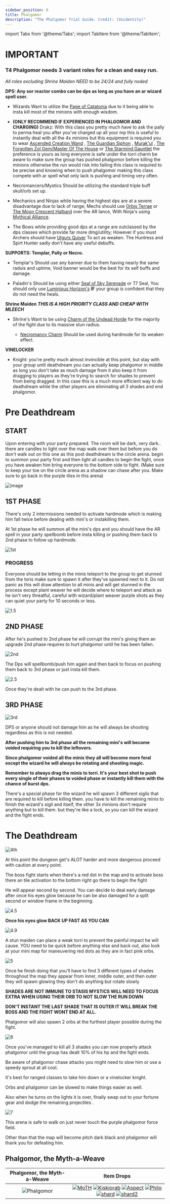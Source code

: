 ```yaml
---
sidebar_position: 6
title: Phalgomor
description: "The Phalgomor Trial Guide. Credit: (Voidentity)"
---
```


import Tabs from '@theme/Tabs';
import TabItem from '@theme/TabItem';

<Tabs>
  <TabItem value="Important Role Information" label="Important Role Information" default>

# IMPORTANT
### T4 Phalgomor needs 3 variant roles for a clean and easy run.
    
*All roles excluding Shrine Maiden NEED to be 24/24 and fully noded*

**DPS: Any sor reactor combo can be dps as long as you have an ar wizard spell user.**
    
 - Wizards Want to utilize the [Page of Catatonia](https://wiki.valorserver.com/docs/items/abilities/spells/ar/page_of_catatonia.md) due to it being able to insta kill most of the minions with enough wisdom.
 
 - **(ONLY RECOMMEND IF EXPERIENCED IN PHALGOMOR AND CHARGING)** Drakz: With this class you pretty much have to ask the pally to perma heal you after you've charged up all your mp this is useful to instantly deal with all the 4x minions but this equipment is required you to wear [Ascended Creation Wand](https://wiki.valorserver.com/docs/items/weapons/wands/ut/wand_of_the_ascended_creations) , [The Guardian Siphon](https://wiki.valorserver.com/docs/items/abilities/siphons/legendary/guardian_siphon) , [Murak'ul](https://wiki.valorserver.com/docs/items/armors/robes/legendary/whispers_of_murakul) , [The Forgotten Zol Gem/Master Of The House](https://wiki.valorserver.com/docs/items/rings/legendary/master_of_the_house) or [The Starmind Gauntlet](https://wiki.valorserver.com/docs/items/rings/legendary/starmind_gauntlet) the preference is yours as long everyone is safe under the torri charm be aware to make sure the group has pushed phalgomor before killing the minions otherwise the run would risk into failing this class is required to be precise and knowing when to push phalgomor making this class compete with ar spell what only lack is pushing and timing very often.

 - Necromancers/Mystics Should be utilizing the standard triple buff skull/orb set up. 
    
 - Mechanics and Ninjas while having the highest dps are at a severe disadvantage due to lack of range; Mechs should use [Orbis Terrae](https://wiki.valorserver.com/docs/items/weapons/lances/legendary/orbis_terrae) or [The Moon Crescent Halbard](https://wiki.valorserver.com/docs/items/weapons/lances/legendary/moon_crescent_halberd) over the AR lance, With Ninja's using [Mythical Alliance](https://wiki.valorserver.com/docs/items/weapons/katanas/legendary/katana_of_mythical_alliance).
    
 - The Bows while providing good dps at a range are outclassed by the dps classes which provide far more dmg/utility; However if you must Archers should have [Ulgurs Quiver](https://wiki.valorserver.com/docs/items/abilities/quivers/fabled/ulgurs_spectral_quiver) To act as weaken. The Huntress and Spirt Hunter sadly don't have any useful debuffs. 

**SUPPORTS: Templar, Pally or Necro.**
    
 - Templar's Should use any banner due to them having nearly the same raduis and uptime, Void banner would be the best for its self buffs and damage.
 
 - Paladin's Should be using either [Seal of Sky Serenade](https://wiki.valorserver.com/docs/items/abilities/seals/ut/seal_of_sky_serenade) or T7 Seal, You should only use [Luminious Horizon's](https://wiki.valorserver.com/docs/items/abilities/seals/legendary/luminious_horizon) **IF** your group is confident that they do not need the heals.

**Shrine Maiden** ***THIS IS A HIGH PRIORITY CLASS AND CHEAP WITH MLEECH***
    
 - Shrine's Want to be using [Charm of the Undead Horde](https://wiki.valorserver.com/docs/items/abilities/charms/legendary/charm_of_the_undead_horde.md) for the majority of the fight due to its massive stun radius.
    
    - [Necromancy Charm](https://wiki.valorserver.com ) Should be used during hardmode for its weaken effect.

**VINELOCKER**

 - Knight: you're pretty much almost invincible at this point, but stay with your group until deathdream you can actually keep phalgomor in middle as long you don't take as much damage from it also keep it from dragging to players as they're trying to search for shades to prevent from being dragged. In this case this is a much more efficient way to do deathdream while the other players are eliminating all 3 shades and end phalgomor.


</TabItem> 
<TabItem value="Pre Deathdream" label="Pre Deathdream">

# Pre Deathdream
  
## START
Upon entering with your party prepared. The room will be dark, very dark.. there are candles to light over the map walk over them but before you do don't walk out on this one as this post deathdream is the circle arena. begin to summon your party first and then light all candles to begin the fight, once you have awaken him bring everyone to the bottom side to fight. (Make sure to keep your toe on the circle arena as a shadow can chase after you. Make sure to go back in the purple tiles in this arena)

![image](https://user-images.githubusercontent.com/114798136/197919721-d13d142f-06de-48a6-8f16-079106c39f58.png)
## 1ST PHASE
There's only 2 intermissions needed to activate hardmode which is making him fall twice before dealing with mini's or instakilling them.

At 1st phase he will summon all the mini's dps and you should have the AR spell in your party spellbomb before insta killing or pushing them back to 2nd phase to follow up hardmode.

![1st](https://user-images.githubusercontent.com/114798136/196879843-8fc9ef16-6dfc-4e30-bd9e-3c93154adfd5.png)


### PROGRESS
Everyone should be letting in the minis teleport to the group to get stunned from the toris make sure to spawn it after they've spawned next to it. Do not panic as this will draw attention to all minis and will get stunned in the process except plant weaver he will decide where to teleport and attack as he isn't very threatful, careful with wizard/plant weaver purple shots as they can quiet your party for 10 seconds or less.

![1.5](https://user-images.githubusercontent.com/114798136/196879944-2d37aafb-e0ba-422d-8058-efa3497a5d29.png)


## 2ND PHASE
After he's pushed to 2nd phase he will corrupt the mini's giving them an upgrade 2nd phase requires to hurt phalgomor until he has been fallen.

![2nd](https://user-images.githubusercontent.com/114798136/196880003-6cfa1aaf-7144-47c9-a0fc-30b131795e4a.png)


The Dps will spellbomb/push him again and then back to focus on pushing them back to 3rd phase or just insta kill them.

![2.5](https://user-images.githubusercontent.com/114798136/196880055-81a57359-b810-4b10-9085-c51dd877a8f0.png)


Once they're dealt with he can push to the 3rd phase.



## 3RD PHASE

![3rd](https://user-images.githubusercontent.com/114798136/196880129-c32bd7b1-4db4-42cd-82d3-4ad7d885aa2d.png)


DPS or anyone should not damage him as he will always be shooting regardless as this is not needed.

**After pushing him to 3rd phase all the remaining mini's will become voided requiring you to kill the leftovers.**

**Since phalgomor voided all the minis they all will become more feral except the wizard he will always be rotating and shooting magic.**

**Remember to always drag the minis to torri. It's your best shot to push every single of their phases to voided phase or instantly kill them with the chance of burst dps.**

There's a special phase for the wizard he will spawn 3 different sigils that are required to kill before killing them. you have to kill the remaining minis to finish the wizard's sigil and itself, the other 3x minions don't require anything but to kill them. 
but they're like a lock, so you can kill the wizard and the fight ends.

  </TabItem>
  <TabItem value="The Deathdream" label="The Deathdream">

 # The Deathdream

![4th](https://user-images.githubusercontent.com/114798136/196880214-d35e94bb-12ed-4a90-9075-d5939a94d755.png)
 
At this point the dungeon get's ALOT harder and more dangerous proceed with caution at every point.

The boss fight starts when there's a red dot in the map and to activate boss there an tile activation to the bottom right go there to begin the fight

He will appear second by second. You can decide to deal early damage after once his eyes glow because he can be also damaged for a split second or window frame in the beginning.

![4.5](https://user-images.githubusercontent.com/114798136/196880325-88c63af2-d62e-4acb-bfb3-022a9f8b3989.png)

**Once his eyes glow BACK UP FAST AS YOU CAN**

![4.9](https://user-images.githubusercontent.com/114798136/196880354-b2a5a627-f17e-48c4-ba7a-1f198f5556f2.png)


A stun maiden can place a weak torri to prevent the painful impact he will cause.
YOU need to be quick before anything else and back out, also look at your mini map for maneuvering red dots as they are in fact pink orbs.  

![5](https://user-images.githubusercontent.com/114798136/196880404-ccccd205-5c88-49ce-8ad9-fc1fc36ddb3f.png)

Once he finish doing that you'll have to find 3 different types of shades throughout the map
they appear from inner, middle outer, and then outer they will spawn glowing they don't do anything but rotate slowly 
    
**SHADES ARE NOT IMMUNE TO STASIS MYSTICS WILL NEED TO FOCUS EXTRA WHEN USING THEIR ORB TO NOT SLOW THE RUN DOWN**

**DON'T INSTANT THE LAST SHADE THAT IS OUTER IT WILL BREAK THE BOSS AND THE FIGHT WONT END AT ALL.**

Phalgomor will also spawn 2 orbs at the furthest player possible during the fight.

![6](https://user-images.githubusercontent.com/114798136/196880455-43dc5403-e633-4650-9282-54726a1c8f31.png)

Once you've managed to kill all 3 shades you can now properly attack phalgomor until the group has dealt 10% of his hp and the fight ends.

Be aware of phalgomor chase attacks you might need to slow him or use a speedy sprout at all cost.

It's best for ranged classes to take him down or a vinelocker knight.

Orbs and phalgomor can be slowed to make things easier as well.

Also when he turns on the lights it is over, finally swap out to your fortune gear and dodge the remaining projectiles .


![7](https://user-images.githubusercontent.com/114798136/196880506-868e0ef7-5e9a-4c49-a8fc-a4ac5919a361.png)

This arena is safe to walk on just never touch the purple phalgomor force field.

Other than that the map will become pitch dark black and phalgomor will thank you for defeating him.

</TabItem>
<TabItem value="Item Drops" label="Item Drops">

## Phalgomor, the Myth-a-Weave

Phalgomor, the Myth-a-Weave   |  Item Drops
:-------------------------:|:-------------------------:
![Phalgomor](https://user-images.githubusercontent.com/114798136/202235193-49fa2c89-e88b-45f4-9f40-91567ef96322.png) | [![MoTH](https://vwiki.valorserver.com/api/item/picture/master%20of%20the%20house)](https://wiki.valorserver.com/docs/items/rings/legendary/master_of_the_house) [![Kiskiorab](https://vwiki.valorserver.com/api/item/picture/kiskorab)](https://wiki.valorserver.com/docs/items/armors/robes/legendary/kiskiorab) [![Aspect](https://vwiki.valorserver.com/api/item/picture/aspect%20of%20phalgomor)](https://wiki.valorserver.com/docs/items/misc/aspects/) [![Philo](https://i.imgur.com/MGNJgQw.png)](https://wiki.valorserver.com/docs//items/misc/philosophers_stone/) [![shard](https://vwiki.valorserver.com/api/item/picture/shard%20of%20cosmic%20collapse)](https://wiki.valorserver.com/docs//items/misc/shards/) [![shard2](https://vwiki.valorserver.com/api/item/picture/shard%20of%20the%20grand%20challenge)](https://wiki.valorserver.com/docs//items/misc/shards/)
  
</TabItem>
</Tabs>
